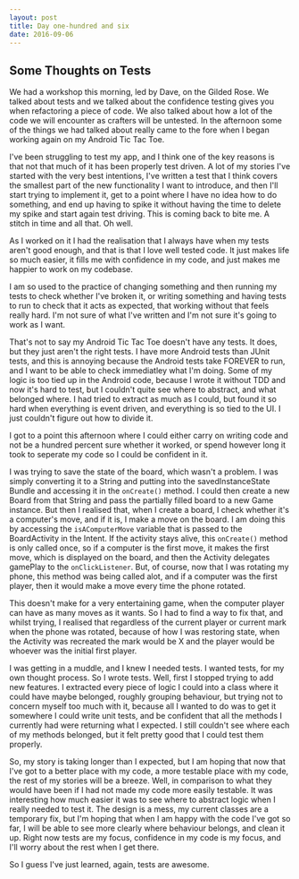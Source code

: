 ```yaml
---
layout: post
title: Day one-hundred and six
date: 2016-09-06
---
```


Some Thoughts on Tests
------------

We had a workshop this morning, led by Dave, on the Gilded Rose.  We talked about tests and we talked about the confidence testing gives you when refactoring a piece of code.  We also talked about how a lot of the code we will encounter as crafters will be untested.  In the afternoon some of the things we had talked about really came to the fore when I began working again on my Android Tic Tac Toe.

I've been struggling to test my app, and I think one of the key reasons is that not that much of it has been properly test driven.  A lot of my stories I've started with the very best intentions, I've written a test that I think covers the smallest part of the new functionality I want to introduce, and then I'll start trying to implement it, get to a point where I have no idea how to do something, and end up having to spike it without having the time to delete my spike and start again test driving.  This is coming back to bite me.  A stitch in time and all that.  Oh well.

As I worked on it I had the realisation that I always have when my tests aren't good enough, and that is that I love well tested code.  It just makes life so much easier, it fills me with confidence in my code, and just makes me happier to work on my codebase.

I am so used to the practice of changing something and then running my tests to check whether I've broken it, or writing something and having tests to run to check that it acts as expected, that working without that feels really hard.  I'm not sure of what I've written and I'm not sure it's going to work as I want.

That's not to say my Android Tic Tac Toe doesn't have any tests.  It does, but they just aren't the right tests.  I have more Android tests than JUnit tests, and this is annoying because the Android tests take FOREVER to run, and I want to be able to check immediatley what I'm doing.  Some of my logic is too tied up in the Android code, because I wrote it without TDD and now it's hard to test, but I couldn't quite see where to abstract, and what belonged where.  I had tried to extract as much as I could, but found it so hard when everything is event driven, and everything is so tied to the UI. I just couldn't figure out how to divide it.

I got to a point this afternoon where I could either carry on writing code and not be a hundred percent sure whether it worked, or spend however long it took to seperate my code so I could be confident in it. 

I was trying to save the state of the board, which wasn't a problem.  I was simply converting it to a String and putting into the savedInstanceState Bundle and accessing it in the `onCreate()` method.  I could then create a new Board from that String and pass the partially filled board to a new Game instance.  But then I realised that, when I create a board, I check whether it's a computer's move, and if it is, I make a move on the board.  I am doing this by accessing the `isAComputerMove` variable that is passed to the BoardActivity in the Intent.  If the activity stays alive, this `onCreate()` method is only called once, so if a computer is the first move, it makes the first move, which is displayed on the board, and then the Activity delegates gamePlay to the `onClickListener`.  But, of course, now that I was rotating my phone, this method was being called alot, and if a computer was the first player, then it would make a move every time the phone rotated.  

This doesn't make for a very entertaining game, when the computer player can have as many moves as it wants.  So I had to find a way to fix that, and whilst trying, I realised that regardless of the current player or current mark when the phone was rotated, because of how I was restoring state, when the Activity was recreated the mark would be X and the player would be whoever was the initial first player.

I was getting in a muddle, and I knew I needed tests.  I wanted tests, for my own thought process.  So I wrote tests.  Well, first I stopped trying to add new features.  I extracted every piece of logic I could into a class where it could have maybe belonged, roughly grouping behaviour, but trying not to concern myself too much with it, because all I wanted to do was to get it somewhere I could write unit tests, and be confident that all the methods I currently had were returning what I expected.  I still couldn't see where each of my methods belonged, but it felt pretty good that I could test them properly.

So, my story is taking longer than I expected, but I am hoping that now that I've got to a better place with my code, a more testable place with my code, the rest of my stories will be a breeze.  Well, in comparison to what they would have been if I had not made my code more easily testable.  It was interesting how much easier it was to see where to abstract logic when I really needed to test it.  The design is a mess, my current classes are a temporary fix, but I'm hoping that when I am happy with the code I've got so far, I will be able to see more clearly where behaviour belongs, and clean it up.  Right now tests are my focus, confidence in my code is my focus, and I'll worry about the rest when I get there.

So I guess I've just learned, again, tests are awesome.
